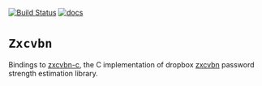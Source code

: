[![Build Status](https://travis-ci.org/cryptosense/ocaml-zxcvbn.svg)](https://travis-ci.org/cryptosense/ocaml-zxcvbn) [![docs](https://img.shields.io/badge/doc-online-blue.svg)](https://cryptosense.github.io/ocaml-zxcvbn/doc/)

# `Zxcvbn`

Bindings to [zxcvbn-c](https://github.com/tsyrogit/zxcvbn-c), the C implementation of
dropbox [zxcvbn](https://github.com/dropbox/zxcvbn) password strength estimation library.
